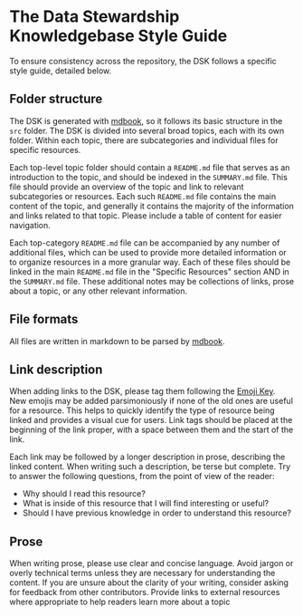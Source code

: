 # The Data Stewardship Knowledgebase Style Guide

To ensure consistency across the repository, the DSK follows a specific style guide, detailed below.

## Folder structure
The DSK is generated with [mdbook](https://rust-lang.github.io/mdBook/), so it follows its basic structure in the `src` folder.
The DSK is divided into several broad topics, each with its own folder.
Within each topic, there are subcategories and individual files for specific resources.

Each top-level topic folder should contain a `README.md` file that serves as an introduction to the topic, and should be indexed in the `SUMMARY.md` file.
This file should provide an overview of the topic and link to relevant subcategories or resources.
Each such `README.md` file contains the main content of the topic, and generally it contains the majority of the information and links related to that topic.
Please include a table of content for easier navigation.

Each top-category `README.md` file can be accompanied by any number of additional files, which can be used to provide more detailed information or to organize resources in a more granular way.
Each of these files should be linked in the main `README.md` file in the "Specific Resources" section AND in the `SUMMARY.md` file.
These additional notes may be collections of links, prose about a topic, or any other relevant information.

## File formats
All files are written in markdown to be parsed by [mdbook](https://rust-lang.github.io/mdBook/).

## Link description
When adding links to the DSK, please tag them following the [Emoji Key](emoji_key.md).
New emojis may be added parsimoniously if none of the old ones are useful for a resource.
This helps to quickly identify the type of resource being linked and provides a visual cue for users.
Link tags should be placed at the beginning of the link proper, with a space between them and the start of the link.

Each link may be followed by a longer description in prose, describing the linked content.
When writing such a description, be terse but complete.
Try to answer the following questions, from the point of view of the reader:
- Why should I read this resource?
- What is inside of this resource that I will find interesting or useful?
- Should I have previous knowledge in order to understand this resource?

## Prose
When writing prose, please use clear and concise language.
Avoid jargon or overly technical terms unless they are necessary for understanding the content. If you are unsure about the clarity of your writing, consider asking for feedback from other contributors. Provide links to external resources where appropriate to help readers learn more about a topic
